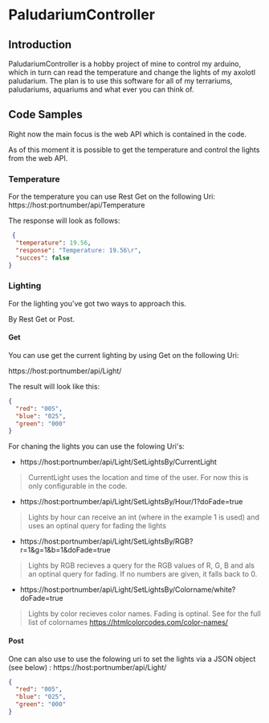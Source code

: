 # PaludariumController

## Introduction

PaludariumController is a hobby project of mine to control my arduino, which in turn can read the temperature and change the lights of my axolotl paludarium.
The plan is to use this software for all of my terrariums, paludariums, aquariums and what ever you can think of.


## Code Samples

Right now the main focus is the web API which is contained in the code.

As of this moment it is possible to get the temperature and control the lights from the web API.

### Temperature

For the temperature you can use Rest Get on the following Uri:  
https://host:portnumber/api/Temperature

The response will look as follows:
```json
 {
  "temperature": 19.56,
  "response": "Temperature: 19.56\r",
  "succes": false
}
```
### Lighting

For the lighting you've got two ways to approach this.

By Rest Get or Post.

#### Get

You can use get the current lighting by using Get on the following Uri:

https://host:portnumber/api/Light/

The result will look like this:

```json
{
  "red": "005",
  "blue": "025",
  "green": "000"
}
```

For chaning the lights you can use the folowing Uri's:

- https://host:portnumber/api/Light/SetLightsBy/CurrentLight
> CurrentLight uses the location and time of the user. For now this is only configurable in the code. 
- https://host:portnumber/api/Light/SetLightsBy/Hour/1?doFade=true
> Lights by hour can receive an int (where in the example 1 is used) and uses an optinal query for fading the lights
- https://host:portnumber/api/Light/SetLightsBy/RGB?r=1&g=1&b=1&doFade=true
> Lights by RGB recieves a query for the RGB values of R, G, B and als an optinal query for fading. If no numbers are given, it falls back to 0.
- https://host:portnumber/api/Light/SetLightsBy/Colorname/white?doFade=true
> Lights by color recieves color names. Fading is optinal. See for the full list of colornames https://htmlcolorcodes.com/color-names/ 

#### Post
One can also use to use the folowing uri to set the lights via a JSON object (see below) : 
https://host:portnumber/api/Light/

```json
{
  "red": "005",
  "blue": "025",
  "green": "000"
}
```
